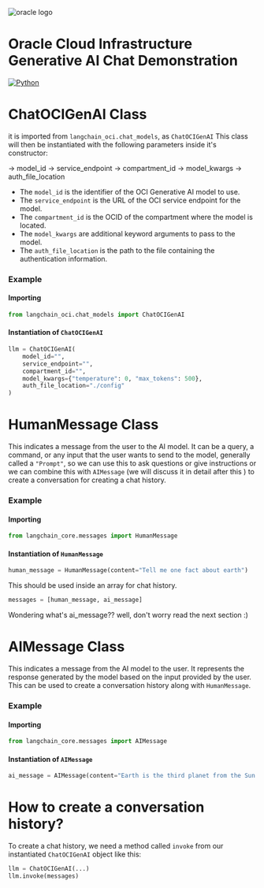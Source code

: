 ![oracle logo](https://upload.wikimedia.org/wikipedia/commons/thumb/5/50/Oracle_logo.svg/1024px-Oracle_logo.svg.png)

# Oracle Cloud Infrastructure Generative AI Chat Demonstration
[![Python](https://img.shields.io/badge/Python-3.8+-blue)](https://www.python.org/)

# ChatOCIGenAI Class

it is imported from `langchain_oci.chat_models`, as `ChatOCIGenAI`
This class will then be instantiated with the following parameters inside it's constructor:

-> model_id
-> service_endpoint
-> compartment_id
-> model_kwargs
-> auth_file_location

- The `model_id` is the identifier of the OCI Generative AI model to use.
- The `service_endpoint` is the URL of the OCI service endpoint for the model.
- The `compartment_id` is the OCID of the compartment where the model is located.
- The `model_kwargs` are additional keyword arguments to pass to the model.
- The `auth_file_location` is the path to the file containing the authentication information.

### Example

#### Importing

```python
from langchain_oci.chat_models import ChatOCIGenAI
```

#### Instantiation of `ChatOCIGenAI`

```python
llm = ChatOCIGenAI(
    model_id="",
    service_endpoint="",
    compartment_id="",
    model_kwargs={"temperature": 0, "max_tokens": 500},
    auth_file_location="./config"
)
```
# HumanMessage Class

This indicates a message from the user to the AI model. It can be a query, a command, or any input that the user wants to send to the model, generally called a `"Prompt"`, so we can use this to ask questions or give instructions or we can combine this with `AIMessage` (we will discuss it in detail after this ) to create a conversation for creating a chat history.

### Example

#### Importing

```python
from langchain_core.messages import HumanMessage
```

#### Instantiation of `HumanMessage`

```python
human_message = HumanMessage(content="Tell me one fact about earth")
```

This should be used inside an array for chat history.
```python
messages = [human_message, ai_message]
```
Wondering what's ai_message?? well, don't worry read the next section :)

# AIMessage Class

This indicates a message from the AI model to the user. It represents the response generated by the model based on the input provided by the user. This can be used to create a conversation history along with `HumanMessage`.

### Example

#### Importing

```python
from langchain_core.messages import AIMessage
```

#### Instantiation of `AIMessage`

```python
ai_message = AIMessage(content="Earth is the third planet from the Sun.")
```

# How to create a conversation history?

To create a chat history, we need a method called `invoke` from our instantiated `ChatOCIGenAI` object like this:
```python
llm = ChatOCIGenAI(...)
llm.invoke(messages)
```
